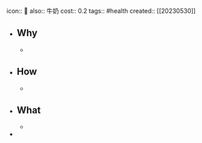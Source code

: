 icon:: 🥛
also:: 牛奶
cost:: 0.2
tags:: #health
created:: [[20230530]]

- ## Why
  -
- ## How
  -
- ## What
  -
-
